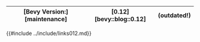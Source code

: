 |[Bevy Version:][maintenance]|[0.12][bevy::blog::0.12]|(outdated!)|
|---|---|---|

{{#include ../include/links012.md}}
